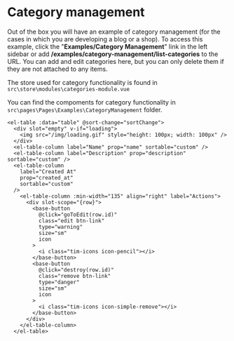 # Category management 

Out of the box you will have an example of category management (for the cases in which you are developing a blog or a shop). To access this example, click the "**Examples/Category Management**" link in the left sidebar or add **/examples/category-management/list-categories** to the URL.
You can add and edit categories here, but you can only delete them if they are not attached to any items.

The store used for category functionality is found in `src\store\modules\categories-module.vue`

You can find the compoments for category functionality in `src\pages\Pages\Examples\CategoryManagement` folder.

```
<el-table :data="table" @sort-change="sortChange">
  <div slot="empty" v-if="loading">
    <img src="/img/loading.gif" style="height: 100px; width: 100px" />
  </div>
  <el-table-column label="Name" prop="name" sortable="custom" />
  <el-table-column label="Description" prop="description" sortable="custom" />
  <el-table-column
    label="Created At"
    prop="created_at"
    sortable="custom"
  />
    <el-table-column :min-width="135" align="right" label="Actions">
      <div slot-scope="{row}">
        <base-button
          @click="goToEdit(row.id)"
          class="edit btn-link"
          type="warning"
          size="sm"
          icon
        >
          <i class="tim-icons icon-pencil"></i>
        </base-button>
        <base-button
          @click="destroy(row.id)"
          class="remove btn-link"
          type="danger"
          size="sm"
          icon
        >
          <i class="tim-icons icon-simple-remove"></i>
        </base-button>
      </div>
    </el-table-column>
  </el-table>
```
